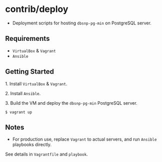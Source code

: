 # contrib/deploy

- Deployment scripts for hosting `dbsnp-pg-min` on PostgreSQL server.


## Requirements

- `VirtualBox` & `Vagrant`
- `Ansible`


## Getting Started

1\. Install `VirtualBox` & `Vagrant`.

2\. Install `Ansible`.

3\. Build the VM and deploy the `dbsnp-pg-min` PostgreSQL server.

```
$ vagrant up
```


## Notes

- For production use, replace `Vagrant` to actual servers, and run `Ansible` playbooks directly.


See details in `Vagrantfile` and `playbook`.
